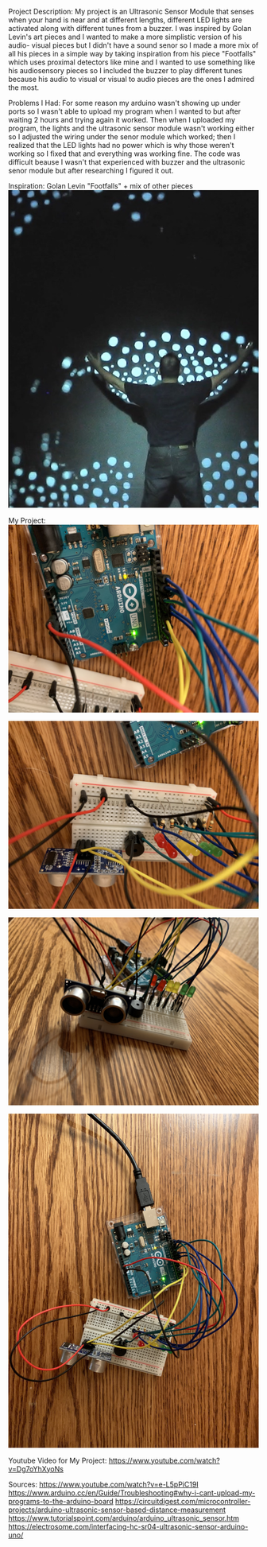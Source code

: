 Project Description:
My project is an Ultrasonic Sensor Module that senses when your hand is near and at different lengths, different LED lights are activated
along with different tunes from a buzzer. I was inspired by Golan Levin's art pieces and I wanted to make a more simplistic version of his audio-
visual pieces but I didn't have a sound senor so I made a more mix of all his pieces in a simple way by taking inspiration from his piece "Footfalls" 
which uses proximal detectors like mine and I wanted to use something like his audiosensory pieces so I included the buzzer to play different tunes
because his audio to visual or visual to audio pieces are the ones I admired the most.

Problems I Had:
For some reason my arduino wasn't showing up under ports so I wasn't able to upload my program when I wanted to but after waiting 2 hours and trying again
it worked. Then when I uploaded my program, the lights and the ultrasonic sensor module wasn't working either so I adjusted the wiring under the senor module which worked; then I realized that the LED lights had no power which is why those weren't working so I fixed that and everything was working fine. The code was difficult beause I wasn't that experienced with buzzer and the ultrasonic senor module but after researching I figured it out.

Inspiration:
Golan Levin "Footfalls" + mix of other pieces
![](footfalls.jpg)

My Project:
![](p1.JPG)

![](p2.JPG)

![](p3.JPG)

![](p4.JPG)

Youtube Video for My Project:
https://www.youtube.com/watch?v=Dg7oYhXyoNs


Sources:
https://www.youtube.com/watch?v=e-L5pPiC19I
https://www.arduino.cc/en/Guide/Troubleshooting#why-i-cant-upload-my-programs-to-the-arduino-board
https://circuitdigest.com/microcontroller-projects/arduino-ultrasonic-sensor-based-distance-measurement
https://www.tutorialspoint.com/arduino/arduino_ultrasonic_sensor.htm
https://electrosome.com/interfacing-hc-sr04-ultrasonic-sensor-arduino-uno/
